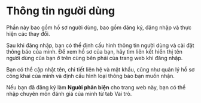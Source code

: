 # Thông tin người dùng

Phần này bao gồm hồ sơ người dùng, bao gồm đăng ký, đăng nhập và thực hiện các thay đổi.

Sau khi đăng nhập, bạn có thể định cấu hình thông tin người dùng và cài đặt thông báo của mình. Để xem hồ sơ của bạn, hãy tìm liên kết hiển thị tên người dùng của bạn ở trên cùng bên phải của trang web khi đăng nhập.

Bạn có thể cập nhật tên, chi tiết liên hệ và mật khẩu, cũng như quản lý hồ sơ công khai của mình và định cấu hình loại thông báo bạn muốn nhận.

Nếu bạn đã đăng ký làm **Người phản biện** cho trang web này, bạn có thể nhập chuyên môn đánh giá của mình từ tab Vai trò.
